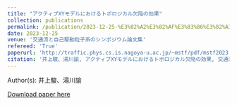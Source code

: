 ```yaml
---
title: "アクティブXYモデルにおけるトポロジカル欠陥の効果"
collection: publications
permalink: /publication/2023-12-25-%E3%82%A2%E3%82%AF%E3%83%86%E3%82%A3%E3%83%96XY%E3%83%A2%E3%83%87%E3%83%AB%E3%81%AB%E3%81%8A%E3%81%91%E3%82%8B%E3%83%88%E3%83%9D%E3%83%AD%E3%82%B8%E3%82%AB%E3%83%AB
date: 2023-12-25
venue: '交通流と自己駆動粒子系のシンポジウム論文集'
refereed: 'True'
paperurl: 'http://traffic.phys.cs.is.nagoya-u.ac.jp/~mstf/pdf/mstf2023.pdf'
citation: '井上駿、湯川諭, アクティブXYモデルにおけるトポロジカル欠陥の効果, 交通流と自己駆動粒子系のシンポジウム論文集, <b>29</b>, 25, (2023)'
---
```


Author(s): 井上駿、湯川諭


<a href='http://traffic.phys.cs.is.nagoya-u.ac.jp/~mstf/pdf/mstf2023.pdf'>Download paper here</a>
